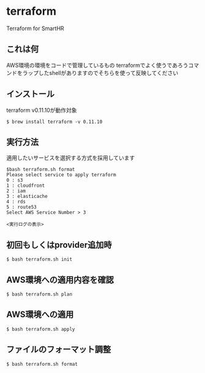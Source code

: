 # terraform
Terraform for SmartHR

## これは何

AWS環境の環境をコードで管理しているもの
terraformでよく使うであろうコマンドをラップしたshellがありますのでそちらを使って反映してください

## インストール

terraform v0.11.10が動作対象

```
$ brew install terraform -v 0.11.10
```

## 実行方法

適用したいサービスを選択する方式を採用しています

```
$bash terraform.sh format
Please select service to apply terraform
0 : s3
1 : cloudfront
2 : iam
3 : elasticache
4 : rds
5 : route53
Select AWS Service Number > 3

<実行ログの表示>
```

## 初回もしくはprovider追加時

```
$ bash terraform.sh init
```

## AWS環境への適用内容を確認

```
$ bash terraform.sh plan
```

## AWS環境への適用

```
$ bash terraform.sh apply
```

## ファイルのフォーマット調整

```
$ bash terraform.sh format
```
